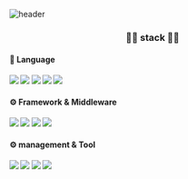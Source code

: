 
![header](https://capsule-render.vercel.app/api?type=waving&color=auto&height=300&section=header&text=LEE%20SEUNGJAE&fontSize=90&animation=fadeIn&fontAlignY=38&desc=Web%20Front%20End%20developer&descAlignY=51&descAlign=62)

<h3 align="center">👨‍💻 stack 👨‍💻</h3> 

<h4> 📒 Language <h4> 
<img src="https://img.shields.io/badge/JavaScript-yellow?style=flat-square&logo=JavaScript&logoColor=white"/></a>
<img src="https://img.shields.io/badge/HTML5-gray?style=flat-square&logo=HTML5&logoColor=#E34F26"/></a>
<img src="https://img.shields.io/badge/CSS3-gray?style=flat-square&logo=CSS3&logoColor=1572B6"/></a>
<img src="https://img.shields.io/badge/C-3766AB?style=flat-square&logo=C&logoColor=white"/></a>
<img src="https://img.shields.io/badge/Java-orange?style=flat-square&logo=Java&logoColor=white"/></a>

<h4> ⚙️ Framework & Middleware<h4> 
<img src="https://img.shields.io/badge/React-skyblue?style=flat-square&logo=React&logoColor=white"/></a>
<img src="https://img.shields.io/badge/Redux-blueviolet?style=flat-square&logo=Redux&logoColor=white"/></a>
<img src="https://img.shields.io/badge/ReduxSaga
-green?style=flat-square&logo=Redux-Saga
&logoColor=white"/></a>
<img src="https://img.shields.io/badge/PostCss
-DD3A0A?style=flat-square&logo=PostCss
&logoColor=white"/></a>

<h4> ⚙️ management & Tool<h4> 
<img src="https://img.shields.io/badge/Git-red?style=flat-square&logo=Git&logoColor=white"/></a>
<img src="https://img.shields.io/badge/Firebase-gray?style=flat-square&logo=Firebase&logoColor=yellow"/></a>
<img src="https://img.shields.io/badge/Visual Studio Code-blue?style=flat-square&logo=Visual Studio Code&logoColor=white"/></a>
<img src="https://img.shields.io/badge/github-black?style=flat-square&logo=github&logoColor=white"/></a>